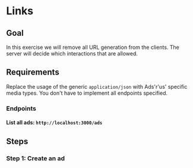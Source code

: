 Links
=====

Goal
----

In this exercise we will remove all URL generation from the clients.
The server will decide which interactions that are allowed.

Requirements
------------

Replace the usage of the generic `application/json` with Ads'r'us'
specific media types. You don't have to implement all endpoints
specified.

### Endpoints

#### List all ads: `http://localhost:3000/ads`

Steps
-----

### Step 1: Create an ad
